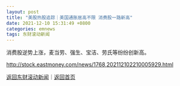 ```yaml
---
layout: post
title: "美股热股追踪｜美国通胀居高不限 消费股一路新高"
date: 2021-12-10 15:31:49 +0800
categories: emnews
tags: 东财滚动新闻
---
```


消费股逆势上涨，麦当劳、强生、宝洁、劳氏等纷纷创新高。

<http://stock.eastmoney.com/news/1768,202112102210005929.html>

[返回东财滚动新闻](//finews.withounder.com/emnews/)｜[返回首页](//finews.withounder.com/)